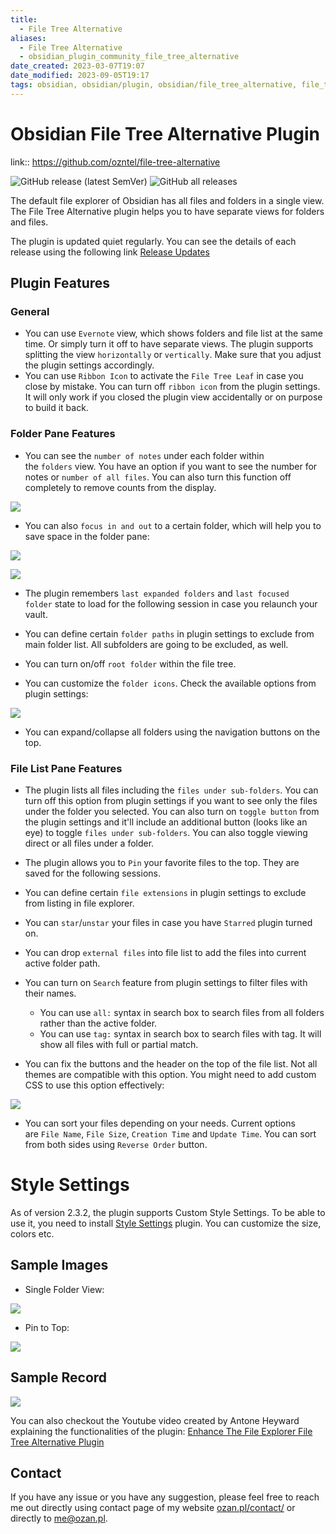 ```yaml
---
title:
  - File Tree Alternative
aliases:
  - File Tree Alternative
  - obsidian_plugin_community_file_tree_alternative
date_created: 2023-03-07T19:07
date_modified: 2023-09-05T19:17
tags: obsidian, obsidian/plugin, obsidian/file_tree_alternative, file_tree
---
```

# Obsidian File Tree Alternative Plugin

link:: <https://github.com/ozntel/file-tree-alternative>

![GitHub release (latest SemVer)](https://img.shields.io/github/v/release/ozntel/file-tree-alternative?style=for-the-badge) ![GitHub all releases](https://img.shields.io/github/downloads/ozntel/file-tree-alternative/total?style=for-the-badge)

The default file explorer of Obsidian has all files and folders in a single view. The File Tree Alternative plugin helps you to have separate views for folders and files.

The plugin is updated quiet regularly. You can see the details of each release using the following link [Release Updates](https://github.com/ozntel/file-tree-alternative/blob/main/Releases.md)

## Plugin Features

### General

- You can use `Evernote` view, which shows folders and file list at the same time. Or simply turn it off to have separate views. The plugin supports splitting the view `horizontally` or `vertically`. Make sure that you adjust the plugin settings accordingly.
- You can use `Ribbon Icon` to activate the `File Tree Leaf` in case you close by mistake. You can turn off `ribbon icon` from the plugin settings. It will only work if you closed the plugin view accidentally or on purpose to build it back.

### Folder Pane Features

- You can see the `number of notes` under each folder within the `folders` view. You have an option if you want to see the number for notes or `number of all files`. You can also turn this function off completely to remove counts from the display.

![](https://raw.githubusercontent.com/ozntel/file-tree-alternative/main/images/number-of-notes.png)

- You can also `focus in and out` to a certain folder, which will help you to save space in the folder pane:

![](https://raw.githubusercontent.com/ozntel/file-tree-alternative/main/images/focus-in-folder.png)

![](https://raw.githubusercontent.com/ozntel/file-tree-alternative/main/images/focus-out-from-folder.png)

- The plugin remembers `last expanded folders` and `last focused folder` state to load for the following session in case you relaunch your vault.

- You can define certain `folder paths` in plugin settings to exclude from main folder list. All subfolders are going to be excluded, as well.

- You can turn on/off `root folder` within the file tree.

- You can customize the `folder icons`. Check the available options from plugin settings:

![](https://raw.githubusercontent.com/ozntel/file-tree-alternative/main/images/folder-icons.png)

- You can expand/collapse all folders using the navigation buttons on the top.

### File List Pane Features

- The plugin lists all files including the `files under sub-folders`. You can turn off this option from plugin settings if you want to see only the files under the folder you selected. You can also turn on `toggle button` from the plugin settings and it'll include an additional button (looks like an eye) to toggle `files under sub-folders`. You can also toggle viewing direct or all files under a folder.

- The plugin allows you to `Pin` your favorite files to the top. They are saved for the following sessions.

- You can define certain `file extensions` in plugin settings to exclude from listing in file explorer.

- You can `star`/`unstar` your files in case you have `Starred` plugin turned on.

- You can drop `external files` into file list to add the files into current active folder path.

- You can turn on `Search` feature from plugin settings to filter files with their names.

    - You can use `all:` syntax in search box to search files from all folders rather than the active folder.
    - You can use `tag:` syntax in search box to search files with tag. It will show all files with full or partial match.
- You can fix the buttons and the header on the top of the file list. Not all themes are compatible with this option. You might need to add custom CSS to use this option effectively:

![](https://raw.githubusercontent.com/ozntel/file-tree-alternative/main/images/fixed-top-files.png)

- You can sort your files depending on your needs. Current options are `File Name`, `File Size`, `Creation Time` and `Update Time`. You can sort from both sides using `Reverse Order` button.

# Style Settings

As of version 2.3.2, the plugin supports Custom Style Settings. To be able to use it, you need to install [Style Settings](https://github.com/mgmeyers/obsidian-style-settings) plugin. You can customize the size, colors etc.

## Sample Images

- Single Folder View:

![](https://github.com/ozntel/file-tree-alternative/raw/main/images/folders-view.png)

- Pin to Top:

![](https://github.com/ozntel/file-tree-alternative/raw/main/images/files-pinned.png)

## Sample Record

[![](https://github.com/ozntel/file-tree-alternative/raw/main/images/obsidian-plugin.png)](https://youtu.be/fbz8IZtXuUE)

You can also checkout the Youtube video created by Antone Heyward explaining the functionalities of the plugin: [Enhance The File Explorer File Tree Alternative Plugin](https://youtu.be/KBzE_BT0rtQ)

## Contact

If you have any issue or you have any suggestion, please feel free to reach me out directly using contact page of my website [ozan.pl/contact/](https://www.ozan.pl/contact/) or directly to [me@ozan.pl](mailto:me@ozan.pl).
